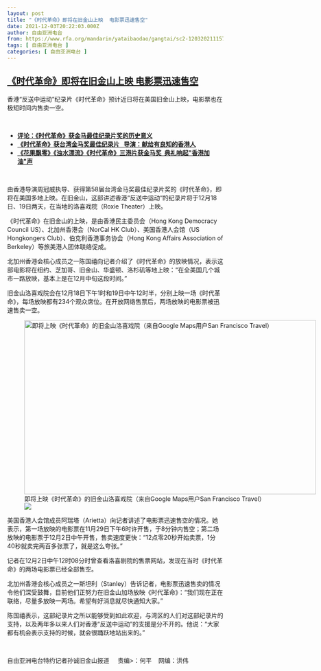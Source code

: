```yaml
---
layout: post
title: "《时代革命》即将在旧金山上映  电影票迅速售空"
date: 2021-12-03T20:22:03.000Z
author: 自由亚洲电台
from: https://www.rfa.org/mandarin/yataibaodao/gangtai/sc2-12032021115748.html
tags: [ 自由亚洲电台 ]
categories: [ 自由亚洲电台 ]
---
```

<!--1638562923000-->
[《时代革命》即将在旧金山上映  电影票迅速售空](https://www.rfa.org/mandarin/yataibaodao/gangtai/sc2-12032021115748.html)
------

<div>
<p></p><p>香港“反送中运动”纪录片《时代革命》预计近日将在美国旧金山上映，电影票也在极短时间内售卖一空。 </p><p><br/></p><ul><li><a href="https://www.rfa.org/mandarin/pinglun/shenxuhui/sxh-12022021105611.html"><strong>评论：《时代革命》获金马最佳纪录片奖的历史意义</strong></a></li><li><strong><a href="https://www.rfa.org/mandarin/Xinwen/3-11272021094141.html">《时代革命》获台湾金马奖最佳纪录片   导演：献给有良知的香港人</a></strong></li><li><strong><a href="https://www.rfa.org/mandarin/yataibaodao/gangtai/hcm1129a-11292021050722.html">《花果飘零》《浊水漂流》《时代革命》三港片获金马奖  典礼响起"香港加油"声</a></strong></li></ul><p><br/></p><p>由香港导演周冠威执导、获得第58<span>届台湾金马奖最佳纪录片奖的《时代革命》，即将在美国多地上映。在旧金山，这部讲述香港“反送中运动“的纪录片将于</span>12<span>月</span>18<span>日、</span>19<span>日两天，在当地的洛喜戏院（</span>Roxie Theater<span>）上映。</span></p><p>《时代革命》在旧金山的上映，是由香港民主委员会（Hong Kong Democracy Council US<span>）、北加州香港会（</span>NorCal HK Club<span>）、美国香港人会馆（</span>US Hongkongers Club<span>）、伯克利香港事务协会（</span>Hong Kong Affairs Association of Berkeley<span>）等旅美港人团体联络促成。</span></p><p>北加州香港会核心成员之一陈国禧向记者介绍了《时代革命》的放映情况，表示这部电影将在纽约、芝加哥、旧金山、华盛顿、洛杉矶等地上映：“在全美国几个城市一路放映，基本上是在12<span>月中旬这段时间。”</span></p><p>旧金山洛喜戏院会在12<span>月</span>18<span>日下午</span>1<span>时和</span>19<span>日中午</span>12<span>时半，分别上映一场《时代革命》，每场放映都有</span>234<span>个观众席位。在开放网络售票后，两场放映的电影票被迅速售卖一空。</span></p><p><span><figure class="image-richtext image-inline captioned" style="width:680px;"><img alt="即将上映《时代革命》的旧金山洛喜戏院（来自Google Maps用户San Francisco Travel）" height="406" src="https://www.rfa.org/mandarin/yataibaodao/gangtai/sc2-12032021115748.html/m1203-sc2.jpg/@@images/7db74a7a-d1f8-4228-b3f2-46da2f5790f4.jpeg" title="M1203-SC2.jpg" width="680"/><figcaption class="image-caption">即将上映《时代革命》的旧金山洛喜戏院（来自Google Maps用户San Francisco Travel）</figcaption><small></small><div id="zoomattribute"><a data-caption="即将上映《时代革命》的旧金山洛喜戏院（来自Google Maps用户San Francisco Travel）" data-fancybox="" href="https://www.rfa.org/mandarin/yataibaodao/gangtai/sc2-12032021115748.html/m1203-sc2.jpg" id="single_image" title="即将上映《时代革命》的旧金山洛喜戏院（来自Google Maps用户San Francisco Travel）"><img src="/++plone++rfa-resources/img/icon-zoom.png"/></a></div></figure></span></p><p>美国香港人会馆成员阿瑞塔（Arietta<span>）向记者讲述了电影票迅速售空的情况。她表示，第一场放映的电影票在</span>11<span>月</span>29<span>日下午</span>6<span>时许开售，于</span>8<span>分钟内售空；第二场放映的电影票于</span>12<span>月</span>2<span>日中午开售，售卖速度更快：“</span>12<span>点零</span>20<span>秒开始卖票，</span>1<span>分</span>40<span>秒就卖完两百多张票了，就是这么夸张。”</span></p><p>记者在12<span>月</span>2<span>日中午</span>12<span>时</span>08<span>分时曾查看洛喜剧院的售票网站，发现在当时《时代革命》的两场电影票已经全部售空。</span></p><p>北加州香港会核心成员之一斯坦利（Stanley<span>）告诉记者，电影票迅速售卖的情况令他们深受鼓舞，目前他们正努力在旧金山加场放映《时代革命》：“我们现在正在联络，尽量多放映一两场。希望有好消息就尽快通知大家。”</span></p><p>陈国禧表示，这部纪录片之所以能够受到如此欢迎，与湾区的人们对这部纪录片的支持，以及两年多以来人们对香港“反送中运动”的支援是分不开的。他说：“大家都有机会表示支持的时候，就会很踊跃地站出来的。”</p><p><br/></p><p>自由亚洲电台特约记者孙诚旧金山报道     责编&gt;：何平    网编：洪伟<br/></p>
</div>
